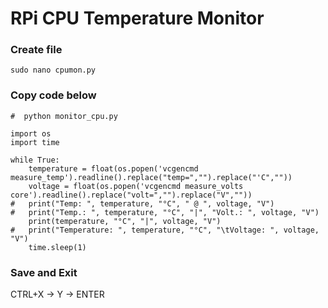 # RPi CPU Temperature Monitor

### Create file

```
sudo nano cpumon.py
```

### Copy code below

```
#  python monitor_cpu.py

import os
import time

while True:
    temperature = float(os.popen('vcgencmd measure_temp').readline().replace("temp=","").replace("'C",""))
    voltage = float(os.popen('vcgencmd measure_volts core').readline().replace("volt=","").replace("V",""))
#   print("Temp: ", temperature, "°C", " @ ", voltage, "V")
#   print("Temp.: ", temperature, "°C", "|", "Volt.: ", voltage, "V")
    print(temperature, "°C", "|", voltage, "V")
#   print("Temperature: ", temperature, "°C", "\tVoltage: ", voltage, "V")
    time.sleep(1)
```

### Save and Exit

CTRL+X -> Y -> ENTER
